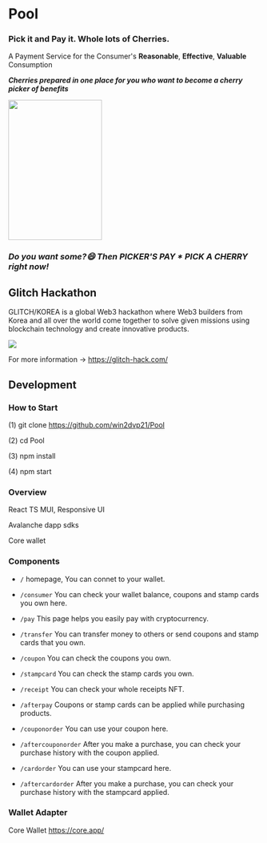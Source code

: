 # Pool

### Pick it and Pay it. Whole lots of Cherries.

A Payment Service for the Consumer's **Reasonable**, **Effective**, **Valuable** Consumption

***Cherries prepared in one place for you who want to become a cherry picker of benefits***

<img src="https://images.unsplash.com/photo-1562218636-798e433e94a9?ixlib=rb-4.0.3&ixid=MnwxMjA3fDB8MHxwaG90by1wYWdlfHx8fGVufDB8fHx8&auto=format&fit=crop&w=826&q=80" width="187" height="280"/>

### ***Do you want some?:smile: Then PICKER'S PAY * PICK A CHERRY right now!***

## Glitch Hackathon

GLITCH/KOREA is a global Web3 hackathon where Web3 builders from Korea and all over the world come together to solve given missions using blockchain technology and create innovative products.

<img src="https://app.glitch-hack.com/_next/image?url=%2Fimg%2Fpalace.png&w=384&q=75"/>

For more information -> https://glitch-hack.com/


## Development

### How to Start

(1) git clone https://github.com/win2dvp21/Pool

(2) cd Pool

(3) npm install 

(4) npm start

### Overview

React TS MUI, Responsive UI

Avalanche dapp sdks

Core wallet

### Components

- `/` homepage, You can connet to your wallet.

- `/consumer` You can check your wallet balance, coupons and stamp cards you own here.

- `/pay` This page helps you easily pay with cryptocurrency.

- `/transfer` You can transfer money to others or send coupons and stamp cards that you own.

- `/coupon` You can check the coupons you own.

- `/stampcard` You can check the stamp cards you own.

- `/receipt` You can check your whole receipts NFT.

- `/afterpay` Coupons or stamp cards can be applied while purchasing products.

- `/couponorder` You can use your coupon here.

- `/aftercouponorder` After you make a purchase, you can check your purchase history with the coupon applied.

- `/cardorder` You can use your stampcard here.

- `/aftercardorder` After you make a purchase, you can check your purchase history with the stampcard applied.

### Wallet Adapter

Core Wallet 
https://core.app/
